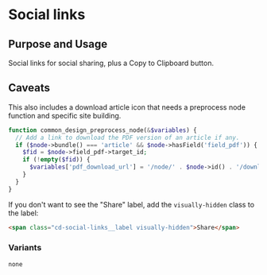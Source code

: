 # Social links

## Purpose and Usage

Social links for social sharing, plus a Copy to Clipboard button.

## Caveats

This also includes a download article icon that needs a preprocess node function and specific site building.

```php
function common_design_preprocess_node(&$variables) {
  // Add a link to download the PDF version of an article if any.
  if ($node->bundle() === 'article' && $node->hasField('field_pdf')) {
    $fid = $node->field_pdf->target_id;
    if (!empty($fid)) {
      $variables['pdf_download_url'] = '/node/' . $node->id() . '/download';
    }
  }
}
```

If you don't want to see the "Share" label, add the `visually-hidden` class to the label:

```html
<span class="cd-social-links__label visually-hidden">Share</span>
```

### Variants

```
none

```
